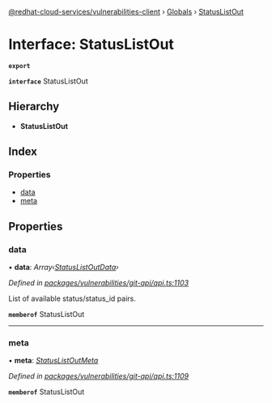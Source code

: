 [@redhat-cloud-services/vulnerabilities-client](../README.md) › [Globals](../globals.md) › [StatusListOut](statuslistout.md)

# Interface: StatusListOut

**`export`** 

**`interface`** StatusListOut

## Hierarchy

* **StatusListOut**

## Index

### Properties

* [data](statuslistout.md#data)
* [meta](statuslistout.md#meta)

## Properties

###  data

• **data**: *Array‹[StatusListOutData](statuslistoutdata.md)›*

*Defined in [packages/vulnerabilities/git-api/api.ts:1103](https://github.com/RedHatInsights/javascript-clients/blob/master/packages/vulnerabilities/git-api/api.ts#L1103)*

List of available status/status_id pairs.

**`memberof`** StatusListOut

___

###  meta

• **meta**: *[StatusListOutMeta](statuslistoutmeta.md)*

*Defined in [packages/vulnerabilities/git-api/api.ts:1109](https://github.com/RedHatInsights/javascript-clients/blob/master/packages/vulnerabilities/git-api/api.ts#L1109)*

**`memberof`** StatusListOut
